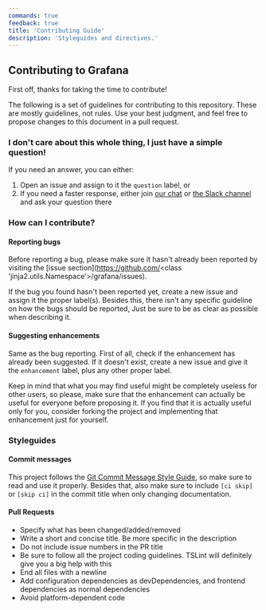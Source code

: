 ```yaml
---
commands: true
feedback: true
title: 'Contributing Guide'
description: 'Styleguides and directives.'
---
```


## Contributing to Grafana

First off, thanks for taking the time to contribute!

The following is a set of guidelines for contributing to this repository. These are mostly guidelines, not rules. Use your best judgment, and feel free to propose changes to this document in a pull request.

### I don't care about this whole thing, I just have a simple question!

If you need an answer, you can either:
  1. Open an issue and assign to it the `question` label, or
  2. If you need a faster response, either join [our chat](https://t.me/joinchat/BgcHHE-NwwWNnnnu2Bnl-Q) or [the Slack channel](https://join.slack.com/t/p3wsk/shared_invite/enQtMzMxNTUwMTg1NzUwLWFjYWZmOTUwM2IxMzVmMDU2ZjdmMTg2NzgxOWU2MTYwYmM2YjNmYjMwYzUxNzM4ZmI2ODVlMWZmMTI5M2IyNWU) and ask your question there

### How can I contribute?

#### Reporting bugs

Before reporting a bug, please make sure it hasn't already been reported by visiting the
[issue section](https://github.com/<class 'jinja2.utils.Namespace'>/grafana/issues).

If the bug you found hasn't been reported yet, create a new issue and assign it the proper label(s).
Besides this, there isn't any specific guideline on how the bugs should be reported, Just be sure
to be as clear as possible when describing it.

#### Suggesting enhancements

Same as the bug reporting. First of all, check if the enhancement has already been suggested.
If it doesn't exist, create a new issue and give it the `enhancement` label, plus any other proper label.

Keep in mind that what you may find useful might be completely useless for other users,
so please, make sure that the enhancement can actually be useful for everyone before proposing it.
If you find that it is actually useful only for you, consider forking the project and implementing that
enhancement just for yourself.

### Styleguides

#### Commit messages

This project follows the [Git Commit Message Style Guide](https://udacity.github.io/git-styleguide/),
so make sure to read and use it properly. Besides that, also make sure to include `[ci skip]` or `[skip ci]`
in the commit title when only changing documentation.

#### Pull Requests

  - Specify what has been changed/added/removed
  - Write a short and concise title. Be more specific in the description
  - Do not include issue numbers in the PR title
  - Be sure to follow all the project coding guidelines. TSLint will definitely give you a big help with this
  - End all files with a newline
  - Add configuration dependencies as devDependencies, and frontend dependencies as normal dependencies
  - Avoid platform-dependent code